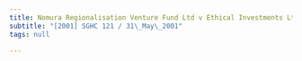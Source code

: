 ```yaml
---
title: Nomura Regionalisation Venture Fund Ltd v Ethical Investments Ltd
subtitle: "[2001] SGHC 121 / 31\_May\_2001"
tags: null

---
```


